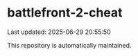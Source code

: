 # battlefront-2-cheat

Last updated: 2025-06-29 20:55:50

This repository is automatically maintained.
